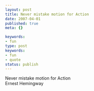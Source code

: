 ```yaml
---
layout: post
title: Never mistake motion for Action
date: 2007-04-01
published: true
meta: {}

keywords:
- fun
type: post
keywords:
- fun
- quote
status: publish
---
```

Never mistake motion for Action<br />Ernest Hemingway
